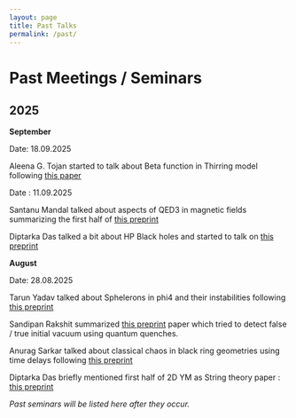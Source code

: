 ```yaml
---
layout: page
title: Past Talks
permalink: /past/
---
```


# Past Meetings / Seminars

## 2025

**September**

Date: 18.09.2025  

Aleena G. Tojan started to talk about Beta function in Thirring model following [this paper](https://lib-extopc.kek.jp/preprints/PDF/1989/8909/8909322.pdf)

Date : 11.09.2025

Santanu Mandal talked about aspects of QED3 in magnetic fields summarizing the first half of [this preprint](https://arxiv.org/abs/2508.03532)

Diptarka Das talked a bit about HP Black holes and started to talk on [this preprint](https://arxiv.org/abs/2509.02905)


**August** 

Date: 28.08.2025

Tarun Yadav talked about Sphelerons in phi4 and their instabilities following [this preprint](https://arxiv.org/abs/2508.12150)

Sandipan Rakshit summarized [this preprint](https://arxiv.org/abs/2308.08340) paper which tried to detect false / true initial vacuum using quantum quenches.

Anurag Sarkar talked about classical chaos in black ring geometries using time delays following [this preprint](https://arxiv.org/abs/2508.09669)

Diptarka Das briefly mentioned first half of 2D YM as String theory paper :  [this preprint](https://arxiv.org/abs/2506.21663)


*Past seminars will be listed here after they occur.*
